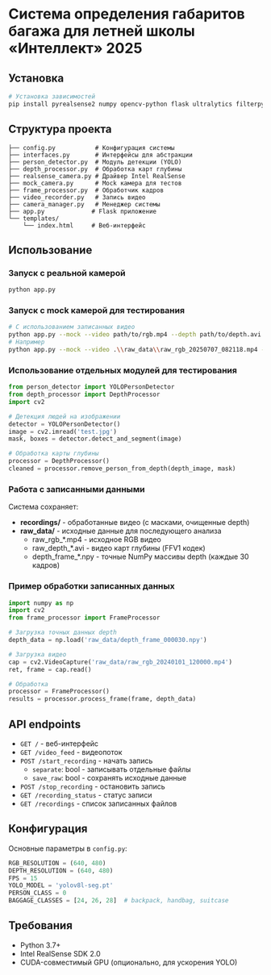 # Система определения габаритов багажа для летней школы «Интеллект» 2025

## Установка

```bash
# Установка зависимостей
pip install pyrealsense2 numpy opencv-python flask ultralytics filterpy open3d scipy
```

## Структура проекта

```
├── config.py           # Конфигурация системы
├── interfaces.py       # Интерфейсы для абстракции
├── person_detector.py  # Модуль детекции (YOLO)
├── depth_processor.py  # Обработка карт глубины
├── realsense_camera.py # Драйвер Intel RealSense
├── mock_camera.py      # Mock камера для тестов
├── frame_processor.py  # Обработчик кадров
├── video_recorder.py   # Запись видео
├── camera_manager.py   # Менеджер системы
├── app.py             # Flask приложение
└── templates/
    └── index.html     # Веб-интерфейс
```

## Использование

### Запуск с реальной камерой

```bash
python app.py
```

### Запуск с mock камерой для тестирования

```bash
# С использованием записанных видео
python app.py --mock --video path/to/rgb.mp4 --depth path/to/depth.avi
# Например
python app.py --mock --video .\\raw_data\\raw_rgb_20250707_082118.mp4 --depth .\\raw_data\\raw_depth_20250707_082118.avi
```

### Использование отдельных модулей для тестирования

```python
from person_detector import YOLOPersonDetector
from depth_processor import DepthProcessor
import cv2

# Детекция людей на изображении
detector = YOLOPersonDetector()
image = cv2.imread('test.jpg')
mask, boxes = detector.detect_and_segment(image)

# Обработка карты глубины
processor = DepthProcessor()
cleaned = processor.remove_person_from_depth(depth_image, mask)
```

### Работа с записанными данными

Система сохраняет:
- **recordings/** - обработанные видео (с масками, очищенные depth)
- **raw_data/** - исходные данные для последующего анализа
  - raw_rgb_*.mp4 - исходное RGB видео
  - raw_depth_*.avi - видео карт глубины (FFV1 кодек)
  - depth_frame_*.npy - точные NumPy массивы depth (каждые 30 кадров)

### Пример обработки записанных данных

```python
import numpy as np
import cv2
from frame_processor import FrameProcessor

# Загрузка точных данных depth
depth_data = np.load('raw_data/depth_frame_000030.npy')

# Загрузка видео
cap = cv2.VideoCapture('raw_data/raw_rgb_20240101_120000.mp4')
ret, frame = cap.read()

# Обработка
processor = FrameProcessor()
results = processor.process_frame(frame, depth_data)
```

## API endpoints

- `GET /` - веб-интерфейс
- `GET /video_feed` - видеопоток
- `POST /start_recording` - начать запись
  - `separate`: bool - записывать отдельные файлы
  - `save_raw`: bool - сохранять исходные данные
- `POST /stop_recording` - остановить запись
- `GET /recording_status` - статус записи
- `GET /recordings` - список записанных файлов

## Конфигурация

Основные параметры в `config.py`:

```python
RGB_RESOLUTION = (640, 480)
DEPTH_RESOLUTION = (640, 480)
FPS = 15
YOLO_MODEL = 'yolov8l-seg.pt'
PERSON_CLASS = 0
BAGGAGE_CLASSES = [24, 26, 28]  # backpack, handbag, suitcase
```

## Требования

- Python 3.7+
- Intel RealSense SDK 2.0
- CUDA-совместимый GPU (опционально, для ускорения YOLO)
